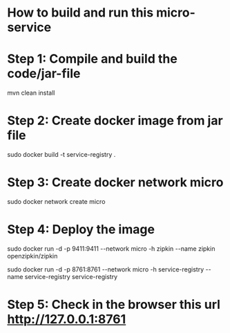 # How to build and run this micro-service

# Step 1: Compile and build the code/jar-file
mvn clean install

# Step 2: Create docker image from jar file

sudo docker build -t service-registry .

# Step 3: Create docker network micro
sudo docker network create micro

# Step 4: Deploy the image
sudo docker run -d -p 9411:9411 --network micro -h zipkin --name zipkin openzipkin/zipkin

sudo docker run -d -p 8761:8761 --network micro -h service-registry --name service-registry service-registry

# Step 5: Check in the browser this url http://127.0.0.1:8761


